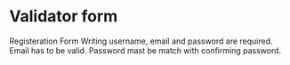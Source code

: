 # Validator form
 Registeration Form
 Writing username, email and password are required.  
 Email has to be valid. 
Password mast be match with confirming password. 

